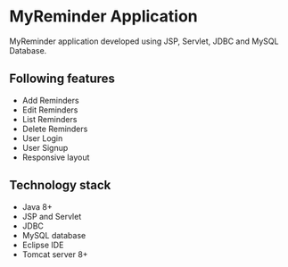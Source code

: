 # MyReminder Application
MyReminder application developed using JSP, Servlet, JDBC and MySQL Database.

## Following features
- Add Reminders
- Edit Reminders
- List Reminders
- Delete Reminders
- User Login
- User Signup
- Responsive layout

## Technology stack
- Java 8+
- JSP and Servlet
- JDBC
- MySQL database
- Eclipse IDE
- Tomcat server 8+


